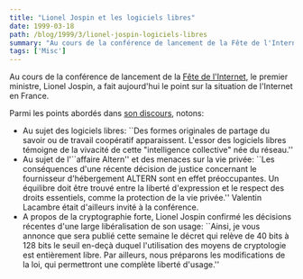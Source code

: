 ```yaml
---
title: "Lionel Jospin et les logiciels libres"
date: 1999-03-18
path: /blog/1999/3/lionel-jospin-logiciels-libres
summary: "Au cours de la conférence de lancement de la Fête de l'Internet, le premier ministre, Lionel Jospin, a fait aujourd'hui le point sur la situation de l'Internet en France."
tags: ['Misc']
---
```


<P>
Au cours de la conférence de lancement de la <A HREF="http://www.fete-internet.asso.fr/">Fête de l'Internet</A>, le
premier ministre, Lionel Jospin, a fait aujourd'hui le point sur la
situation de l'Internet en France.
</P>

<P>
Parmi les points abordés dans <A HREF="http://www.premier-ministre.gouv.fr/PM/D170399.HTM">son
discours</A>, notons:
</P>

<UL>

<LI>Au sujet des logiciels libres:
``Des formes originales de partage du savoir ou de travail coopératif
apparaissent.  L'essor des logiciels libres témoigne de la vivacité de
cette "intelligence collective" née du réseau.''
<LI>Au sujet de l'``affaire Altern'' et des menaces sur la vie privée:
``Les conséquences d'une récente décision de justice concernant
le fournisseur d'hébergement ALTERN sont en effet préoccupantes.
Un équilibre doit être trouvé entre la liberté d'expression et le
respect des droits essentiels, comme la protection de la vie privée.''
Valentin Lacambre était d'ailleurs invité à la conférence.
<LI>A propos de la cryptographie forte, Lionel Jospin  confirmé
les décisions récentes d'une large libéralisation de son usage:
``Ainsi, je vous annonce que sera publié cette semaine le décret qui relève
de 40 bits à 128 bits le seuil en-deçà duquel l'utilisation des moyens
de cryptologie est entièrement libre. Par ailleurs, nous préparons les
modifications de la loi, qui permettront une complète liberté d'usage.''
</UL>


